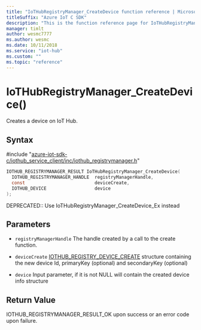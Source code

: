 ```yaml
---                             
title: "IoTHubRegistryManager_CreateDevice function reference | Microsoft Docs" 
titleSuffix: "Azure IoT C SDK"            
description: "This is the function reference page for IoTHubRegistryManager_CreateDevice() in the Azure IoT C SDK. This SDK is used with the Azure IoT Hub and Azure IoT Hub Device Provisioning Service"            
manager: timlt                 
author: wesmc7777              
ms.author: wesmc               
ms.date: 10/11/2018                    
ms.service: "iot-hub"             
ms.custom: ""                
ms.topic: "reference"        
---                            
```


# IoTHubRegistryManager_CreateDevice()

Creates a device on IoT Hub.

## Syntax

\#include "[azure-iot-sdk-c/iothub_service_client/inc/iothub_registrymanager.h](../iothub-registrymanager-h.md)"  
```C
IOTHUB_REGISTRYMANAGER_RESULT IoTHubRegistryManager_CreateDevice(
  IOTHUB_REGISTRYMANAGER_HANDLE  registryManagerHandle,
  const                          deviceCreate,
  IOTHUB_DEVICE                  device
);
```

DEPRECATED:: Use IoTHubRegistryManager_CreateDevice_Ex instead 
## Parameters
* `registryManagerHandle` The handle created by a call to the create function. 

* `deviceCreate` [IOTHUB_REGISTRY_DEVICE_CREATE](../iothub-registrymanager-h.md#iothub_registry_device_create) structure containing the new device Id, primaryKey (optional) and secondaryKey (optional) 

* `device` Input parameter, if it is not NULL will contain the created device info structure

## Return Value
IOTHUB_REGISTRYMANAGER_RESULT_OK upon success or an error code upon failure.

